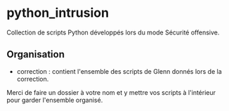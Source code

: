 # python_intrusion

Collection de scripts Python développés lors du mode Sécurité offensive.

## Organisation

* correction : contient l'ensemble des scripts de Glenn donnés lors de la correction.

Merci de faire un dossier à votre nom et y mettre vos scripts à l'intérieur pour garder l'ensemble organisé.